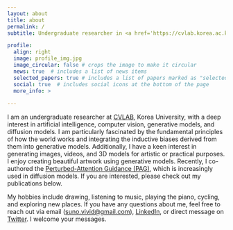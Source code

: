 ```yaml
---
layout: about
title: about
permalink: /
subtitle: Undergraduate researcher in <a href='https://cvlab.korea.ac.kr/home'>CVLAB</a>, Korea University

profile:
  align: right
  image: profile_img.jpg
  image_circular: false # crops the image to make it circular
  news: true  # includes a list of news items
  selected_papers: true # includes a list of papers marked as "selected={true}"
  social: true  # includes social icons at the bottom of the page
  more_info: >
  
---
```


I am an undergraduate researcher at [CVLAB](https://cvlab.korea.ac.kr/home), Korea University, with a deep interest in artificial intelligence, computer vision, generative models, and diffusion models. I am particularly fascinated by the fundamental principles of how the world works and integrating the inductive biases derived from them into generative models. Additionally, I have a keen interest in generating images, videos, and 3D models for artistic or practical purposes. I enjoy creating beautiful artwork using generative models. Recently, I co-authored the [Perturbed-Attention Guidance (PAG)](https://ku-cvlab.github.io/Perturbed-Attention-Guidance/), which is increasingly used in diffusion models. If you are interested, please check out my publications below.

My hobbies include drawing, listening to music, playing the piano, cycling, and exploring new places. If you have any questions about me, feel free to reach out via email (suno.vivid@gmail.com), [LinkedIn](www.linkedin.com/in/donghoon-ahn-622290246), or direct message on [Twitter](https://x.com/donghoon_ahn). I welcome your messages.


<!--
Write your biography here. Tell the world about yourself. Link to your favorite [subreddit](http://reddit.com). You can put a picture in, too. The code is already in, just name your picture `prof_pic.jpg` and put it in the `img/` folder.

Put your address / P.O. box / other info right below your picture. You can also disable any of these elements by editing `profile` property of the YAML header of your `_pages/about.md`. Edit `_bibliography/papers.bib` and Jekyll will render your [publications page](/al-folio/publications/) automatically.

Link to your social media connections, too. This theme is set up to use [Font Awesome icons](https://fontawesome.com/) and [Academicons](https://jpswalsh.github.io/academicons/), like the ones below. Add your Facebook, Twitter, LinkedIn, Google Scholar, or just disable all of them.
-->
